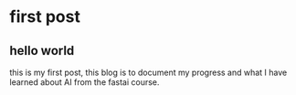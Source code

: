 # first post 

## hello world

this is my first post, this blog is to document my progress and what I have learned about AI from the fastai course.
